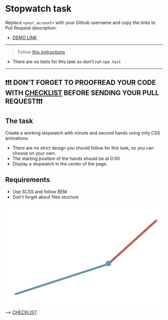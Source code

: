 # Stopwatch task

Replace `<your_account>` with your Github username and copy the links to Pull Request description:

- [DEMO LINK](https://Pa1eOrc.github.io/layout_stop-watch/)

___
> Follow [this instructions](https://github.com/mate-academy/layout_task-guideline#how-to-solve-the-layout-tasks-on-github)

- There are no tests for this task so don't run `npm test`

___

## ❗️❗️❗️ DON'T FORGET TO PROOFREAD YOUR CODE WITH [CHECKLIST](https://github.com/mate-academy/layout_stop-watch/blob/master/checklist.md) BEFORE SENDING YOUR PULL REQUEST❗️❗️❗️

## The task

Create a working stopwatch with minute and second hands using only CSS animations.

- There are no strict design you should follow for this task, so you can choose on your own.
- The starting position of the hands should be at 0:00.
- Display a stopwatch in the center of the page.

## Requirements

- Use SCSS and follow BEM
- Don't forget about files stucture

![demo](stopwatch.png)

--> [CHECKLIST](https://github.com/mate-academy/layout_stop-watch/blob/master/checklist.md)
